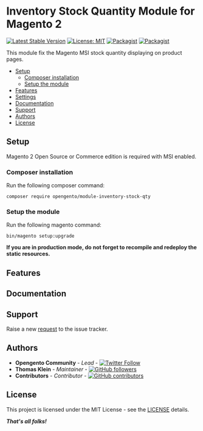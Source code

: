# Inventory Stock Quantity Module for Magento 2

[![Latest Stable Version](https://img.shields.io/packagist/v/opengento/module-inventory-stock-qty.svg?style=flat-square)](https://packagist.org/packages/opengento/module-inventory-stock-qty)
[![License: MIT](https://img.shields.io/github/license/opengento/magento2-inventory-stock-qty.svg?style=flat-square)](./LICENSE)
[![Packagist](https://img.shields.io/packagist/dt/opengento/module-inventory-stock-qty.svg?style=flat-square)](https://packagist.org/packages/opengento/module-inventory-stock-qty/stats)
[![Packagist](https://img.shields.io/packagist/dm/opengento/module-inventory-stock-qty.svg?style=flat-square)](https://packagist.org/packages/opengento/module-inventory-stock-qty/stats)

This module fix the Magento MSI stock quantity displaying on product pages.

- [Setup](#setup)
    - [Composer installation](#composer-installation)
    - [Setup the module](#setup-the-module)
- [Features](#features)
- [Settings](#settings)
- [Documentation](#documentation)
- [Support](#support)
- [Authors](#authors)
- [License](#license)

## Setup

Magento 2 Open Source or Commerce edition is required with MSI enabled.

### Composer installation

Run the following composer command:

```
composer require opengento/module-inventory-stock-qty
```

### Setup the module

Run the following magento command:

```
bin/magento setup:upgrade
```

**If you are in production mode, do not forget to recompile and redeploy the static resources.**

## Features

## Documentation

## Support

Raise a new [request](https://github.com/opengento/magento2-inventory-stock-qty/issues) to the issue tracker.

## Authors

- **Opengento Community** - *Lead* - [![Twitter Follow](https://img.shields.io/twitter/follow/opengento.svg?style=social)](https://twitter.com/opengento)
- **Thomas Klein** - *Maintainer* - [![GitHub followers](https://img.shields.io/github/followers/thomas-kl1.svg?style=social)](https://github.com/thomas-kl1)
- **Contributors** - *Contributor* - [![GitHub contributors](https://img.shields.io/github/contributors/opengento/magento2-inventory-stock-qty.svg?style=flat-square)](https://github.com/opengento/magento2-inventory-stock-qty/graphs/contributors)

## License

This project is licensed under the MIT License - see the [LICENSE](./LICENSE) details.

***That's all folks!***
